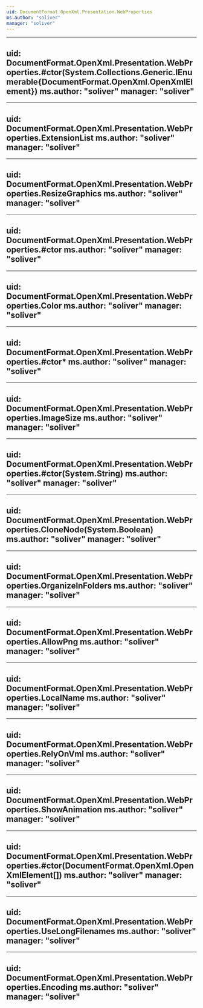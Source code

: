 ```yaml
---
uid: DocumentFormat.OpenXml.Presentation.WebProperties
ms.author: "soliver"
manager: "soliver"
---
```


---
uid: DocumentFormat.OpenXml.Presentation.WebProperties.#ctor(System.Collections.Generic.IEnumerable{DocumentFormat.OpenXml.OpenXmlElement})
ms.author: "soliver"
manager: "soliver"
---

---
uid: DocumentFormat.OpenXml.Presentation.WebProperties.ExtensionList
ms.author: "soliver"
manager: "soliver"
---

---
uid: DocumentFormat.OpenXml.Presentation.WebProperties.ResizeGraphics
ms.author: "soliver"
manager: "soliver"
---

---
uid: DocumentFormat.OpenXml.Presentation.WebProperties.#ctor
ms.author: "soliver"
manager: "soliver"
---

---
uid: DocumentFormat.OpenXml.Presentation.WebProperties.Color
ms.author: "soliver"
manager: "soliver"
---

---
uid: DocumentFormat.OpenXml.Presentation.WebProperties.#ctor*
ms.author: "soliver"
manager: "soliver"
---

---
uid: DocumentFormat.OpenXml.Presentation.WebProperties.ImageSize
ms.author: "soliver"
manager: "soliver"
---

---
uid: DocumentFormat.OpenXml.Presentation.WebProperties.#ctor(System.String)
ms.author: "soliver"
manager: "soliver"
---

---
uid: DocumentFormat.OpenXml.Presentation.WebProperties.CloneNode(System.Boolean)
ms.author: "soliver"
manager: "soliver"
---

---
uid: DocumentFormat.OpenXml.Presentation.WebProperties.OrganizeInFolders
ms.author: "soliver"
manager: "soliver"
---

---
uid: DocumentFormat.OpenXml.Presentation.WebProperties.AllowPng
ms.author: "soliver"
manager: "soliver"
---

---
uid: DocumentFormat.OpenXml.Presentation.WebProperties.LocalName
ms.author: "soliver"
manager: "soliver"
---

---
uid: DocumentFormat.OpenXml.Presentation.WebProperties.RelyOnVml
ms.author: "soliver"
manager: "soliver"
---

---
uid: DocumentFormat.OpenXml.Presentation.WebProperties.ShowAnimation
ms.author: "soliver"
manager: "soliver"
---

---
uid: DocumentFormat.OpenXml.Presentation.WebProperties.#ctor(DocumentFormat.OpenXml.OpenXmlElement[])
ms.author: "soliver"
manager: "soliver"
---

---
uid: DocumentFormat.OpenXml.Presentation.WebProperties.UseLongFilenames
ms.author: "soliver"
manager: "soliver"
---

---
uid: DocumentFormat.OpenXml.Presentation.WebProperties.Encoding
ms.author: "soliver"
manager: "soliver"
---
